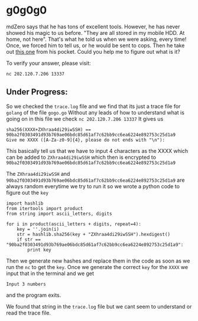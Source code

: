 # g0g0g0

mdZero says that he has tons of excellent tools. However, he has never showed his magic to us before. 
"They are all stored in my mobile HDD. At home, not here". That's what he told us when we were asking, every time! 
Once, we forced him to tell us, or he would be sent to cops. 
Then he take out [this one](https://github.com/GHAFRI/Writeups/blob/master/Reversing/0CTF%202018%20Quals/g0g0g0.tar.gz) from his pocket. 
Could you help me to figure out what is it?

To verify your answer, please visit: 

`nc 202.120.7.206 13337`

## Under Progress:

So we checked the `trace.log` file and we find that its just a trace file for `golang` of the file `gogo.go`
Without any leads of how to understand what is going on in this file we check `nc 202.120.7.206 13337`
It gives us

```
sha256(XXXX+ZXhraa4di29iwSSH) == 90ba2f0303491d93b769ae06bdc85d61af7c62bb9cc6ea6224e892753c25d1a9
Give me XXXX ([A-Za-z0-9]{4}, please do not ends with "\n"):
```
This basically tell us that we have to input 4 characters as the XXXX which can be added to `ZXhraa4di29iwSSH` which then is encrypted to
`90ba2f0303491d93b769ae06bdc85d61af7c62bb9cc6ea6224e892753c25d1a9`

The `ZXhraa4di29iwSSH` and `90ba2f0303491d93b769ae06bdc85d61af7c62bb9cc6ea6224e892753c25d1a9` are always random everytime we try to run it so we wrote a python code to figure out the `key`

```
import hashlib
from itertools import product
from string import ascii_letters, digits

for i in product(ascii_letters + digits, repeat=4):
    key = ''.join(i)
    str = hashlib.sha256(key + "ZXhraa4di29iwSSH").hexdigest()
    if str == "90ba2f0303491d93b769ae06bdc85d61af7c62bb9cc6ea6224e892753c25d1a9":
        print key

```

Then we generate new hashes and replace them in the code as soon as we run the `nc` to get the `key`. Once we generate the correct `key` for the `XXXX` we input that in the terminal and we get

`Input 3 numbers`

and the program exits.

We found that string in the `trace.log` file but we cant seem to understand or read the trace file.
